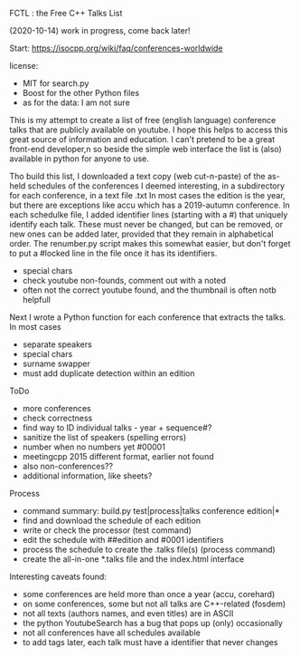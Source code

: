 FCTL : the Free C++ Talks List 

(2020-10-14) work in progress, come back later!

Start: https://isocpp.org/wiki/faq/conferences-worldwide

license: 
   - MIT for search.py
   - Boost for the other Python files
   - as for the data: I am not sure

This is my attempt to create a list of free (english language) 
conference talks that are publicly available on youtube.
I hope this helps to access this great source of information
and education.
I can't pretend to be a great front-end developer,n so 
beside the simple web interface the list
is (also) available in python for anyone to use.

Tho build this list, I downloaded a text copy (web cut-n-paste)
of the as-held schedules of the conferences I deemed interesting,
in a subdirectory for each conference, in a text file <edition>.txt
In most cases the edition is the year, but there are exceptions
like accu which has a 2019-autumn conference.
In each schedulke file, I added identifier lines (starting with a #)
that uniquely identify each talk. 
These must never be changed,
but can be removed, or new ones can be added later, provided that
they remain in alphabetical order.
The renumber.py script makes this somewhat easier, but
don't forget to put a #locked line in the file once it has
its identifiers.

- special chars
- check youtube non-founds, comment out with a noted
- often not the correct youtube found, and the thumbnail is often notb helpfull

Next I wrote a Python function for each conference that extracts
the talks. In most cases 
- separate speakers
- special chars
- surname swapper
- must add duplicate detection within an edition


ToDo
   - more conferences
   - check correctness
   - find way to ID individual talks - year + sequence#?
   - sanitize the list of speakers (spelling errors)
   - number when no numbers yet #00001
   - meetingcpp 2015 different format, earlier not found
   - also non-conferences??
   - additional information, like sheets?
   
Process
   - command summary: build.py test|process|talks conference edition|*
   - find and download the schedule of each edition
   - write or check the processor (test command)
   - edit the schedule with ##edition and #0001 identifiers
   - process the schedule to create the .talks file(s) (process command)
   - create the all-in-one *.talks file and the index.html interface
  
Interesting caveats found:
   - some conferences are held more than once a year (accu, corehard)
   - on some conferences, some but not all talks are C++-related (fosdem)
   - not all texts (authors names, and even titles) are in ASCII
   - the python YoutubeSearch has a bug that pops up (only) occasionally
   - not all conferences have all schedules available
   - to add tags later, each talk must have a identifier that never changes
   